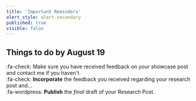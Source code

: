 ```yaml
---
title: 'Important Reminders'
alert_style: alert-secondary
published: true
visible: false
---
```


## Things to do by August 19
:fa-check: Make sure you have received feedback on your showcase post and contact me if you haven't.  
:fa-check: **Incorporate** the feedback you received regarding your research post and...   
:fa-wordpress: **Publish** the *final* draft of your Research Post.   
